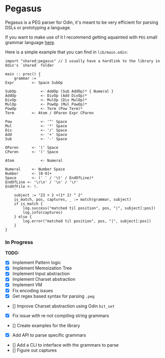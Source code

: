 # Pegasus

Pegasus is a PEG parser for Odin, it's meant to be very efficient for parsing DSLs or prototyping a language.

If you want to make use of it I recommend getting aquainted with `PEG` small grammar language
[here](https://www.gnu.org/software/guile/manual/html_node/PEG-Syntax-Reference.html).


Here is a simple example that you can find in `lib/main.odin`:
```odin
import "shared:pegasus" // I usually have a hardlink to the library in Odin's `shared` folder

main :: proc() {
	grammar := `
Expr   		<- Space SubOp 

SubOp			<- AddOp (Sub AddOp)* { Numeral }
AddOp			<- DivOp (Add DivOp)*
DivOp			<- MulOp (Div MulOp)*
MulOp			<- PowOp (Mul PowOp)*
PowOp			<- Term (Pow Term)*
Term   		<- Atom / OParen Expr CParen

Pow				<- '^' Space
Mul				<- '*' Space
Div				<- '/' Space
Add				<- '+' Space
Sub				<- '-' Space

OParen 		<- '(' Space
CParen 		<- ')' Space

Atom			<- Numeral

Numeral 	<- Number Space
Number  	<- [0-9]+
Space   	<- (' ' / '\t' / EndOfLine)*
EndOfLine <- '\r\n' / '\n' / '\r'
EndOfFile <- !.
	`
	subject := "23 + 2 +(1* 2) ^ 2"
	is_match, pos, captures, _ := match(grammar, subject)
	if is_match {
		log.success("matched til position", pos, "|", subject[:pos])
		log.info(captures)
	} else {
		log.error("matched til position", pos, "|", subject[:pos])
	}
}
```


### In Progress

**TODO:**
- [x] Implement Pattern logic
- [x] Implement Memoization Tree
- [x] Implement Input abstraction
- [x] Implement Charset abstraction
- [x] Implement VM
- [x] Fix encoding issues
- [x] Get regex based syntax for parsing `.peg`
- [] Improve Charset abstraction using Odin `bit_set`
- [x] Fix issue with re not compiling string grammars
- [] Create examples for the library
- [x] Add API to parse specific grammars
- [] Add a CLI to interface with the grammars to parse
- [] Figure out captures

